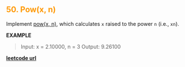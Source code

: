 <h2 style="color:#F90;">50. Pow(x, n)</h2>

Implement [pow(x, n)](http://www.cplusplus.com/reference/valarray/pow/), which calculates `x` raised to the power `n` (i.e., `xn`).

**EXAMPLE**
> Input: x = 2.10000, n = 3
> Output: 9.26100

**[leetcode url](https://leetcode.com/problems/powx-n/description)**
